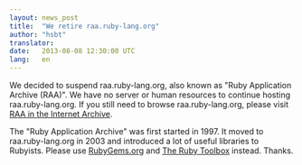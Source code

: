 ```yaml
---
layout: news_post
title:  "We retire raa.ruby-lang.org"
author: "hsbt"
translator:
date:   2013-08-08 12:30:00 UTC
lang:   en
---
```


We decided to suspend raa.ruby-lang.org, also known as
"Ruby Application Archive (RAA)".
We have no server or human resources to continue hosting raa.ruby-lang.org.
If you still need to browse raa.ruby-lang.org, please visit
[RAA in the Internet Archive][1].

The "Ruby Application Archive" was first started in 1997.
It moved to raa.ruby-lang.org in 2003 and introduced a lot of
useful libraries to Rubyists.
Please use [RubyGems.org][2] and [The Ruby Toolbox][3] instead.
Thanks.



[1]: http://web.archive.org/web/*/http://raa.ruby-lang.org/
[2]: https://rubygems.org
[3]: https://www.ruby-toolbox.com
